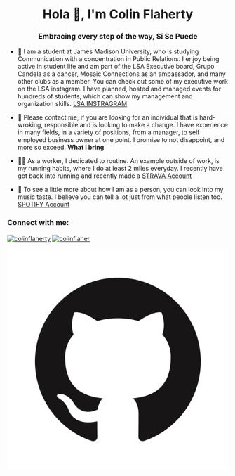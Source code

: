 <h1 align="center">Hola 👋, I'm Colin Flaherty</h1>
<h3 align="center">Embracing every step of the way, Si Se Puede</h3>

- 🪬 I am a student at James Madison University, who is studying Communication with a concentration in Public Relations. I enjoy being active in student life and am part of the LSA Executive board, Grupo Candela as a dancer, Mosaic Connections as an ambassador, and many other clubs as a member. You can check out some of my executive work on the LSA instagram. I have planned, hosted and managed events for hundreds of students, which can show my management and organization skills. [LSA INSTRAGRAM](https://www.instagram.com/jmu_lsa/)

- 🌱 Please contact me, if you are looking for an individual that is hard-wroking, responsible and is looking to make a change. I have experience in many fields, in a variety of positions, from a manager, to self employed business owner at one point. I promise to not disappoint, and more so exceed. **What I bring**

- 🏃‍♂️ As a worker, I dedicated to routine. An example outside of work, is my running habits, where I do at least 2 miles everyday. I recently have got back into running and recently made a [STRAVA Account](https://www.strava.com/athletes/184117799)

- 🤝 To see a little more about how I am as a person, you can look into my music taste. I believe you can tell a lot just from what people listen too. [SPOTIFY Account](https://open.spotify.com/user/19rfgexm75rjp8vynns2gi3v9?si=359e0580dc254736)

<h3 align="left">Connect with me:</h3>
<p align="left">
<a href="https://linkedin.com/in/colinflaherty" target="blank"><img align="center" src="https://raw.githubusercontent.com/rahuldkjain/github-profile-readme-generator/master/src/images/icons/Social/linked-in-alt.svg" alt="colinflaherty" height="30" width="40" /></a>
<a href="https://instagram.com/colinflaher" target="blank"><img align="center" src="https://raw.githubusercontent.com/rahuldkjain/github-profile-readme-generator/master/src/images/icons/Social/instagram.svg" alt="colinflaher" height="30" width="40" /></a>
</p>

![GitHub Logo](images/github-logo.jpg)

